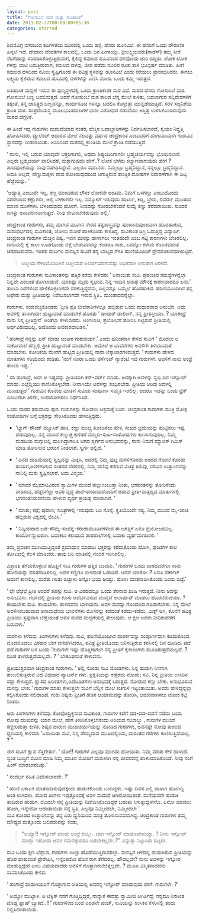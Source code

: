 ```yaml
---
layout: post
title: "ಗೋಸುಂಬೆ ಮಠ ಮತ್ತು ಸುವಿಕಾಂತ"
date: 2011-02-27T00:00:00+05:30
categories: starred
---
```

ಶಿವಮೊಗ್ಗ ನಗರದಿಂದ ಕೂಗಳತೆಯ ದೂರದಲ್ಲಿ ಒಂದು ಹಳ್ಳಿ. ಹೆಸರು ಹೂನವಿಲೆ. ಈ ಹೆಸರಿಗೆ
ಒಂದು ಪೌರಾಣಿಕ ಹಿನ್ನಲೆ ಇದೆ. ದೇವಾನು ದೇವತೆಗಳ ಕಾಲದಲ್ಲಿ, ಒಂದು ದಿನ ಹೀಗಾಯ್ತು.
ಶ್ರೀಲಕ್ಷ್ಮಿಯವರು(ಗಾಡೆಸ್) ತಮ್ಮ ಸೀರೆ ನೆರಿಗೆಯನ್ನು ಸರಿಪಡಿಸಿಕೊಳ್ಳುತ್ತಿರುವಾಗ,
ಕೈಲಿದ್ದ ಕಮಲದ ಹೂವಿನಿಂದ ದಳವೊಂದು ಜಾರಿ ಬಿದ್ದಿತು. ಲೋಕ ಲೋಕ ಗಳನ್ನು ದಾಟಿ
ಬರುತ್ತಿರುವಾಗ, ಕಮಲದ ದಳವು, ಜೀವ ಪಡೆದು ನವಿಲಿನ ರೂಪ ತಾಳಿ ಭೂಸ್ಪರ್ಷ ಮಾಡಿತು. ಹೀಗೆ
ಕಮಲದ ದಳದಿಂದ ನವಿಲು ಸೄಷ್ಟಿಗೊಂಡ ಈ ಪವಿತ್ರ ಸ್ಥಳವನ್ನು ಹೂನವಿಲೆ ಎಂದು ಕರೆಯಲು
ಪ್ರಾರಂಭಿಸಿದರು. ಈಗಲು ಲಕ್ಷ್ಮಿಯ ಕೈಲಿರುವ ಕಮಲದ ಹೂವಿನಲ್ಲಿ ದಳಗಳನ್ನು ಎಣಿಸಿ ನೋಡಿ.
ಒಂದು ಕಮ್ಮಿ ಇರುತ್ತದೆ.
<!--more-->
ಐತಿಹಾಸಿಕ ಮನ್ನಣೆ ಇರುವ ಈ ಪುಣ್ಯಸ್ಥಳದಲ್ಲಿ ಒಂದು ಕ್ರಾಂತಿಕಾರಕ ಮಠ ವಿದೆ. ಮಠದ
ಹೆಸರು ಗೋಸುಂಬೆ ಮಠ. ಗೋಸುಂಬೆ ಬಣ್ಣ ಬದಲಿಸುತ್ತದೆ. ಆದರೆ ಗೋಸುಂಬೆ ಮಠ ಕಾಲದ ಬೆನ್ನ
ಮೇಲೆ ಕುಳಿತು, ಬದಲಾಗುವ ಸನ್ನಿವೇಶಗಳಿಗೆ ತಕ್ಕಂತೆ, ತನ್ನ ಚಾರಿತ್ರ್ಯದ ಬಣ್ಣವನ್ನೂ,
ಕಾರ್ಯಸೂಚಿ ಗಳನ್ನೂ ಬದಲಿಸಿ ಕೊಳ್ಳುತ್ತಾ ಮುನ್ನಡೆಯುತ್ತಿದೆ. ಸರಳ ಸಜ್ಜನಿಕೆಯ
ಕ್ರಾಂತಿ ಮಠ. ಸಂಪ್ರದಾಯಸ್ಥ ಮೂಲಭೂತವಾದಿಗಳ ಭಾರೀ ವಿರೋಧದ ನಡುವೆಯು ಅಸ್ತಿತ್ವ
ಉಳಿಸಿಕೊಂಡಿರುವುದು ಮಠದ ಹೆಗ್ಗಳಿಕೆ.

ಈ ಹಿಂದೆ ಇದ್ದ ಗುರುಗಳು ಮದುವೆಯಾದ ನಂತರ, ಹೆಚ್ಚಿನ ಜವಾಬ್ದಾರಿಗಳನ್ನು
ನಿರ್ವಹಿಸಲಾರದೆ, ಸ್ವಯಂ ನಿವೄತ್ತಿ ಘೋಷಿಸಿದರು. ಟ್ಯಾಲೆಂಟ್ ಆಧಾರದ ಮೇಲೆ ನಲವತ್ತು
ವರ್ಷದ ಚಂದ್ರಕಾಂತ ಎಂಬುವರಿಗೆ ಹಂಗಾಮಿಯಾಗಿ ಗುರುವಿನ ಸ್ಥಾನವನ್ನು ನೀಡಲಾಯಿತು.
ಅಂದಿನಿಂದ ಮಠದಲ್ಲಿ ಕ್ರಾಂತಿಯ ಮೇಲೆ ಕ್ರಾಂತಿ ನಡೆಯುತ್ತಿದೆ.

‘ ನಾನು, ಇಲ್ಲಿ ಬರುವ ಯಾವುದೇ ಭಕ್ತರಿಗಾಗಲಿ, ಅಥವಾ ಶಿಷ್ಯಂದಿರಿಗಾಗಲೀ
ಬ್ರಹ್ಮಚರ್ಯವನ್ನು ಭೋಧಿಸಲಾರೆ. ಎಲ್ಲರು ಬ್ರಹ್ಮಚರ್ಯ ಪಾಲಿಸಿದರೆ, ಮಕ್ಳಾಗುವುದು
ಹೇಗೆ..? ಲೋಕ ಬೆಳೆದು ಕಲ್ಯಾಣವಾಗುವುದು ಹೇಗೆ ? ಪಾದಪೂಜೆಯನ್ನು ನಾವು
ನಿಷೇಧಿಸಿದ್ದೇವೆ. ಎಲ್ಲರೂ ಸಮಾನರು. ನಿಮ್ಮಲ್ಲೂ ಬ್ರಹ್ಮನಿದ್ದಾನೆ, ನನ್ನಲ್ಲೂ
ಬ್ರಹ್ಮನಿದ್ದಾನೆ. ಅದೂ ಅಲ್ಲದೆ, ಹೆಣ್ಣುಮಕ್ಕಳು ಪಾದ ಸೋಕಿಸುವುದರಿಂದ ಆಗುತ್ತಿರುವ
ತಾಂತ್ರಿಕ ದೋಷಗಳ ನಿವಾರಣೆಗಾಗಿ ಈ ದಿಟ್ಟ ಹೆಜ್ಜೆಯನ್ನು. ’

‘ಆದ್ಯಾತ್ಮ ಎಂಬುದೇ ಇಲ್ಲ. ಕಣ್ಣ ಮುಂದಿರುವ ಲೌಕಿಕ ಲೋಕವೇ ಅಂತಿಮ. ನಿಮಗೆ ಒಳಗಣ್ಣು
ಎಂಬುದೊಂದು ಸಪರೇಟಾದ ಕಣ್ಣಾಗಲೀ, ಅಲ್ಲಿ ಬೆಳಕಾಗಲೀ ಇಲ್ಲ. ನಿಮ್ಮೊಳಗೆ ಇರುವುದು
ಹಾರ್ಟು, ಕಿಡ್ನಿ, ಬ್ರೇನು, ಲಿವರ್ರು ಮುಂತಾದ ಮಾಂಸ ಮುಳೆಗಳು. ಬೆಳಕಿರುವುದು ಹೊರಗೆ.
ನೀವದನ್ನು ನೋಡಬೇಕೆಂದರೆ ಸುಮ್ನೆ ಕಣ್ಣು ತೆರೆದರಾಯಿತು. ಸುಂದರ ಜಗತ್ತು
ಅನಾವರಣವಾಗುತ್ತದೆ. ನೀವು ಜೀವಿಸಬೇಕಿರುವುದು ಅಲ್ಲಿ.’

ಚಂದ್ರಕಾಂತ ಗುರುಗಳು, ತಮ್ಮ ಮಾಗಿದ ಮೂಗಿನ ನೇರದ ತತ್ವಶಾಸ್ತ್ರವನ್ನು
ಪುಂಖಾನುಪುಂಖವಾಗಿ ಹೊರಹಾಕುವ, ಸುಸಂಧರ್ಭದಲ್ಲಿ ಸುವಿಕಾಂತ, ಜೋಲು ಮೋರೆ ಹಾಕಿಕೊಂಡು
ಕುಳಿತಿದ್ದ. ಸುವಿಕಾಂತ ಡಿಗ್ರಿ ಓದುತ್ತಿದ್ದ ವಿದ್ಯಾರ್ಥಿ. ಚಂದ್ರಕಾಂತ ಗುರುಗಳ
ಮೆಚ್ಚಿನ ಶಿಷ್ಯ. ಇವನ ಮನಸ್ಸು ಹಾಳಾಗಲು ಇಂತಹುದೇ ಎಂಬ ಗಟ್ಟಿ ಕಾರಣಗಳು ಬೇಕಿರಲಿಲ್ಲ.
ದಾರಿಯಲ್ಲಿ ಕೈ ಕಾಲು ಊನಗೊಂಡು ಬಿಕ್ಷೆ ಬೇಡುವವರನ್ನು ಕಂಡರೂ ಸಾಕು, ಏನನ್ನೋ ಕಳೇದು
ಕೊಂಡವನಂತೆ ಚಡಪಡಿಸುವನು. ಇಂತಹ ದುರ್ಬಲ ಮನಸ್ಸಿನ ಸುವಿಗೆ ತನ್ನ ಬಾಲ್ಯದ ಗೆಳತಿ
ಹರಿಣಿಯೊಂದಿಗೆ ಪ್ರೇಮಾಂಕುರವಾಗಿಬಿಟ್ಟಿದೆ.

> ಆತ್ಮೀಯ ಗೆಳತಿಯೊಂದಿಗಿನ ಆತ್ಮೀಯತೆ ಅಲರ್ಜಿಯಾಗುವಷ್ಟು ಅಧಿಕವಾಗಿ ಅನುರಾಗ ಅರಳಿದೆ.

ಚಂದ್ರಕಾಂತ ಗುರುಗಳು ಸುವಿಕಾಂತನನ್ನು ಹತ್ತಿರ ಕರೆದು ಕೇಳಿದರು ‘ ಏನಾಯಿತು ಸುವಿ.
ಪ್ರಪಂಚದ ಸಮಸ್ಯೆಗಳನ್ನೆಲ್ಲಾ ನಿನ್ನವೇ ಎಂಬಂತೆ ತೊಳಲಾಡುವೆ. ಯಾಕಿಷ್ಟು ಮೃದು ಸ್ವಭಾವ.
ನಿನ್ನ ಇಂದಿನ ಅನಾಥ ಮೌನಕ್ಕೆ ಕಾರಣವಾದರೂ ಏನು.’ ತುಂಬಾ ದಿನಗಳಿಂದ ಹೇಳಿಕೊಳ್ಳಲಾಗದೇ
ನರಳುತ್ತಿದ್ದವನು, ಎಲ್ಲವನ್ನೂ ಒಮ್ಮೆಲೆ ಹೊರಹಾಕಿದ. ಹರಿಣಿಯೊಂದಿಗಿನ ತನ್ನ ಅಫೇರು
ಮತ್ತು ಪ್ರೀತಿಯನ್ನು ನಿವೇದಿಸಲಾಗದೇ ಇರುವ ಸ್ಥಿತಿ.. ಮುಂತಾದವನ್ನೆಲ್ಲಾ.

ಗುರುಗಳು. ಸುರುವಚ್ಚಿಕೊಂಡರು ‘ಪ್ರೀತಿ ಪ್ರತಿ ಜೀವರಾಶಿಗಳಲ್ಲೂ ಹಬ್ಬಿರುವ ಒಂದು
ಮಧುರವಾದ ಅನುಭವ. ಅದು ಅವಳಲ್ಲಿ ತಾನಾಗಿಯೇ ಹುಟ್ಟುವಂತೆ ಮಾಡಬೇಕೆ ಹೊರತು ’ ಡೀಯರ್
ಡಾಲಿಂಗ್, ನನ್ನ ಪ್ರೀತಿಸ್ತೀಯಾ. ? ಯಾಕಂದ್ರೆ ನಾನು ನಿನ್ನ ಪ್ರೀತಿಸ್ತೇನೆ\`
ಅಂತೆಲ್ಲಾ ಕೇಳಬಾರದು. ಅಂಗಲಾಚಿ, ಪ್ರಲೋಭನೆ ತೋರಿಸಿ ಗಿಟ್ಟಿಸುವ ಪ್ರೀತಿಯಲ್ಲಿ
ಅರ್ಥವಿರುವುದಿಲ್ಲ. ಅದೊಂದು ಅವಕಾಶವಾದಿತನ.’

‘ ಹಂಗಾದ್ರೆ ನನ್ನನ್ನು ಏನ್ ಮಾಡು ಅಂತೀರ ಗುರುವರ್ಯ.’ ಎಂದು ಪುನೀತನಾಗಿ ಕೇಳಿದ
ಸುವಿಗೆ ‘ ಮೊದಲು ಆ ಸುಕೋಮಲೆ ಹೆಣ್ಣಲ್ಲಿ ಪ್ರೀತಿ ಹುಟ್ಟುವಂತೆ ಮಾಡಬೇಕು. ಆಮೇಲೆ ಆ
ಭಾವನೆಗಳು ಅವಳಿಗೇ ತಿಳಿಯುವಂತೆ ಮಾಡಬೇಕು. ಕೋರಿಕೆಯ ಮೇರೆಗೆ ಹುಟ್ಟಿದ ಪ್ರೀತಿಯಲ್ಲಿ
ನಾನಾ ಲೆಕ್ಕಾಚಾರಗಳಿರುತ್ತವೆ. ’ ಗುರುಗಳು ಹೇಳಿದ ಮಾತುಗಳು ಸರಿಯೆಂದು ಕಂಡಿತು. ‘ನಂಗೆ
ನೂರಾ ಒಂದು ಪರ್ಸೆಂಟ್ ಗ್ಯಾರೆಂಟಿ ಇದೆ ಗುರುಗಳೇ. ಅವಳಿಗೆ ನಾನು ಅಂದ್ರೆ ತುಂಬಾ ಇಷ್ಟ.
’

‘ ಸರಿ ಹಂಗಾದ್ರೆ, ಅದೇ ಆ ಇಷ್ಟವನ್ನು ಪ್ರೀತಿಯಾಗಿ ಕನ್-ವರ್ಟ್ ಮಾಡು. ಅದಕ್ಕಾಗಿ
ಅವಳನ್ನು ಸ್ವಲ್ಪ ದಿನ ಇಗ್ನೋರ್ ಮಾಡು. ಎಲ್ಲೆಲ್ಲಿಯು ಕಾಣಿಸಿಕೊಳ್ಳಬೇಡ. ನೀನಾಗಿಯೇ
ಅವಳನ್ನು ಸಂಧಿಸಬೇಡ. ಪ್ರೀತಿಯ ಅರಿವು ಅವಳಲ್ಲಿ ಮೂಡುತ್ತದೆ ’ ಗುರುವಿನ ಕೊನೆಯ ಮಾತಿಗೆ
ಸುವಿಯ ಸಂಪೂರ್ಣ ಸಮ್ಮತಿ ಇರಲಿಲ್ಲ. ಆದರೂ ಇದನ್ನು ಒಂದು ಟ್ರಿಕ್ ಎಂಬುದಾಗಿ ತಿಳಿದು,
ಉಪಯೋಗಿಸಲು ನಿರ್ಧರಿಸಿದ.

ಒಂದು ವಾರದ ತರುವಾಯ ಪುನಃ ಗುರುಗಳನ್ನು ನೋಡಲು ಆಶ್ರಮಕ್ಕೆ ಬಂದ. ಚಂದ್ರಕಾಂತ ಗುರುಗಳು
ಮುಕ್ತಿ ಮೋಕ್ಷ ಸಂತೋಷಗಳ ಬಗ್ಗೆ ಭಕ್ತರನ್ನು ಸೇರಿಸಿಕೊಂಡು ಹೇಳುತ್ತಿದ್ದರು.

-   ‘ಬ್ಯಾಗ್-ರೌಂಡ್ ಮ್ಯೂಸಿಕ್ ಹಾಕಿ, ಕಣ್ಣು ಮುಚ್ಚಿ ತೂಕಡಿಸಲು ಹೇಳಿ, ಸುಖದ
    ಭ್ರಮೆಯನ್ನು ಹುಟ್ಟಿಸಲು ಇಷ್ಟ ಪಡುವುದಿಲ್ಲ. ನನ್ನ ಮುಂದೆ ಕಣ್ಮುಚ್ಚಿ ಕುಳಿತರೆ
    ನೆಮ್ಮದಿ-ಸುಖ-ಸಂತೋಷಗಳು ಕಾಣಸಿಗುವುದಿಲ್ಲ. ನಿಮ್ಮ ಮಡದಿಯ ಮಗ್ಗುಲಲ್ಲಿ
    ಮಲಗಿದ್ದಾಗಲೂ ಆಗದ ಸ್ವರ್ಗದ ಅನುಭವವನ್ನು, ನಾನು ನಿಮಗೆ ಮ್ಯಾಜಿಕ್ ಗಿಮಿಕ್ ಮಾಡಿ
    ತೋರಿಸುವ ಭರವಸೆ ನೀಡಲಾರೆ. ಸ್ವರ್ಗ ಅಲ್ಲಿದೆ. ’

-   ‘ ದಿನದ ದುಡಿಮೆಯಲ್ಲಿ ಸ್ವಲ್ಪವನ್ನು ಮಿಕ್ಕಿಸಿ, ಅದರಲ್ಲಿ ನಿಮ್ಮ ಪುಟ್ಟ
    ಮಗಳಿಗೊಂದು ಅಂದದ ಗೊಂಬೆ ಕೊಂಡು ತಂದಾಗ,ಅವಳಿಗಾಗುವ ಸಂತಸದ ನೆರಳಿನಲ್ಲಿ, ನಿಮ್ಮ
    ದಣಿವು ಕರಗುವ ವಿಚಿತ್ರ ತಿರುವು, ನಲಿವಿನ ಉತ್ತುಂಗವನ್ನು ನಾನಿಲ್ಲಿ ಮರು
    ಸೄಷ್ಟಿಸಲಾರೆ. ಅದು ವಿಸ್ಮಯ.’

-   ‘ ಮಾದಕ ಮೈಮಾಟವಿರುವ ಸ್ವಾಮಿಗಳ ಮುಂದೆ ಹಲ್ಲುಗಿಂಜುತ್ತಾ ನಿಂತು, ಭಗವಂತನನ್ನು
    ತೋರಿಸೆಂದು ಪೀಡಿಸುವ, ಹೆಡ್ಡರಿಗೆಲ್ಲಾ ಅವರ ವೃದ್ಧ ತಂದೆ-ತಾಯಿಯರೊಂದಿಗೆ ಆಡುವ
    ಪ್ರೀತಿ-ವಾತ್ಸಲ್ಯದ ಮಾತುಗಳಲ್ಲಿ ಭಗವಂತನಿರುವನೆಂದು ಹೇಳುವ ವ್ಯರ್ಥ ಪ್ರಯತ್ನ
    ಮಾಡಲಾರೆ. ’

-   ‘ ಮಾತು; ಕಥೆ; ಪುರಾಣ; ಸೂತ್ರಗಳಲ್ಲಿ ಇರುವುದು ಬರಿ ಸೊನ್ನೆ. ಕೄತಿಯೊಂದೇ ಸತ್ಯ.
    ನಿಮ್ಮ ಮುಂದೆ ಮೈ-ಚಾಚಿ ಹಬ್ಬಿರುವ ವಿಶ್ವದಲ್ಲಿ ಜೀವಿಸಿ.’

-   ‘ ನಿಷ್ಕ್ರಿಯರಾದ ಜಡ-ಸೌಮ್ಯ-ಸಂಪನ್ನ-ಕರುಣಾಮೂರ್ತಿಗಳಿಂದ ಈ ಜಗತ್ತಿಗೆ ಏನೂ
    ಪ್ರಯೋಜನವಿಲ್ಲ. ಕಾರ್ಯೋನ್ಮುಖರಾಗಿ. ಬದುಕಲು ಕಲಿಯುವ ಪಾಠಶಾಲೆಗಳಲ್ಲಿ ಬದುಕು
    ವ್ಯರ್ಥವಾಗದಿರಲಿ. ’

ತಮ್ಮ ಪ್ರವಚನ ಮುಗಿಯುತ್ತಿದ್ದಂತೆ ಶ್ರಮಾಧಾನ ಮಾಡಲು ಭಕ್ತರನ್ನು ಕರೆದುಕೊಂಡು ಹೋಗಿ,
ಘಂಟೆಗಳ ಕಾಲ ತೋಟದಲ್ಲಿ ಕೆಲಸ ಮಾಡಿದರು. ತಾವು ಬರಿ ಮಾತಿನಲ್ಲಿ ನಂಬಿಕೆ ಇರಿಸಿರಲಿಲ್ಲ.

ವಿಶ್ರಾಂತಿ ತೆಗೆದುಕೊಳ್ಳುವ ಹೊತ್ತಿಗೆ ಸುವಿ ಗುರುಗಳ ಹತ್ತಿರ ಬಂದನು. ‘ ಗುರುಗಳೆ
ಒಂದು ವಾರದವರೆಗೂ ನಾನು ಹರಿಣಿಯನ್ನು ಮಾತನಾಡಿಸಲಿಲ್ಲ. ಅವಳ ಕಣ್ಣಿಗೂ ಬೀಳದಂತೆ
ಓಡಾಡಿದೆ. ಆದರೆ ಯಾಕೋ..? ಏನೂ ವರ್ಕೌಟ್ ಆದಂಗೆ ಕಾಣಲಿಲ್ಲ. ಮರೆತು ಗಿರಿತು ಬಿಟ್ಟಾಳು
ಅನ್ನೋ ಭಯ ಆಯ್ತು. ಹೋಗಿ ಮಾತನಾಡಿಸಿಕೊಂಡು ಬಂದು ಬಿಟ್ಟೆ.’

‘ ಛೇ ಛೆಛೆಛೆ ಪ್ರೀತಿ ಅಂದರೆ ತಪಸ್ಸು ಸುವಿ. ಆ ವಿರಹದಲ್ಲೂ ಒಂದು ತೆರನಾದ ಖುಷಿ
ಇರುತ್ತದೆ. ನೀನು ಅದನ್ನು ಅನುಭವಿಸು. ಗರ್ಭದಲ್ಲಿ ಪ್ರೀತಿಯ ಕೂಸು ಆವರ್ಭವಿಸುವ
ಮುನ್ನವೆ ಅಬಾರ್ಷನ್ ಮಾಡಲು ಹೊರಟಿರುವೆಯಾ. ? ಕಾಯಬೇಕು ಸುವಿ. ಕಾಯಬೇಕು. ತಾಳಿದವನು
ಬಾಳಿಯನು. ಅವಳ ಮನಸ್ಸು ಗೊಂದಲದ ಗೂಡಾಗಬೇಕು. ನಿನ್ನ ಮೇಲೆ ಅವಳಿಗಿರಬಹುದಾದ ಅನಾಮಧೇಯ
ಭಾವನೆಗಳು ಮೊಸರನ್ನು ಕಡೆದಂತೆ ಕಡೆದು-ಕಡೆದು, ಮಿಕ್ಸ್ ಆಗಿ, ಕೊನೆಗೆ ಪವಿತ್ರ
ಪ್ರೀತಿಯು ಸ್ಪಷ್ಟವಾಗಿ ಬೆಣ್ಣೆಯಂತೆ ಅವಳ ಮನದ ಮಜ್ಜಿಗೆಯಲ್ಲಿ ತೇಲುವುದು. ಆ ಕ್ಷಣ
ಅವಳು ನೀನಿರುವೆಡೆಗೆ ಬರುವಳು.’

ವಾರಗಳು ಕಳೆದವು. ತಿಂಗಳುಗಳು ಕಳೆದವು. ಸುವಿ, ಹರಿಣಿಯೊಂದಿಗಿನ ಸಂಪರ್ಕವನ್ನು
ಸಂಪೂರ್ಣವಾಗಿ ಕಡಿದುಕೊಂಡ. ಮೊದಮೊದಲು ವಿರಹದ ಬೇಗೆ ದಗದಗಿಸಿದರೂ, ಪವಿತ್ರ
ಪ್ರೀತಿಯೊಂದು ಜನಿಸುತ್ತಿರುವ ಕನಸಿನಲ್ಲಿ ದಿನ ದೂಡಿದ. ಪದೆ ಪದೆ ಗುರುಗಳ ಬಳಿ ಬಂದು
‘ಗುರುಗಳೇ ಇಷ್ಟು ಹೊತ್ತಿಗಾಗಲೇ ನನ್ನ ಪ್ರೀತಿಗೆ ಕೈಕಾಲುಗಳು ಮೂಡಿರುತ್ತದೆಯಲ್ಲವೆ. ?
ರೂಪ ತಾಳಿರುತ್ತದೆಯಲ್ಲವೇ. ? ’ ಬೇಕೂಫನಂತೆ ಕೇಳುವನು.

ಪ್ರತಿಯುತ್ತರವಾಗಿ ಚಂದ್ರಕಾಂತ ಗುರುಗಳು. ‘ ಅಲ್ಲಿ ನೋಡು ಸುವಿ ಮೋಡಗಳು. ನಿನ್ನ
ಹುಡುಗಿ ನಿನಗಾಗಿ ಹಂಬಲಿಸುತ್ತಿರುವ ವಿಧ ವಿಧವಾದ ಪ್ಯಾಟರ್ನ್ ಗಳು. ಪ್ರಕೃತಿಯನ್ನು
ಕಣ್ತೆರೆದು ನೋಡು; ಸವಿ. ನಿನ್ನ ಪ್ರೀತಿಯ ಉಸಿರಿನ ಸದ್ದು ಕೇಳುತ್ತದೆ. ಶ್ವಾಸದ
ಏರಿಳಿತಗಳು,ಎದೆಬಡಿತಗಳು ಅನುಭವಕ್ಕೆ ಬರುತ್ತದೆ. ನೋಡುವ ಕಣ್ಣು ಬೇಕು. ಅನುಭವಿಸುವ
ಮನಸ್ಸು ಬೇಕು.’ ಗುರುಗಳ ಮಾತು ಕೇಳುತ್ತಲೇ ಸುವಿಗೆ ಬೆನ್ನಿನ ಮೇಲೆ ಕಚಗುಳಿ
ಇಟ್ಟಂತಾಯಿತು. ಅವರು ಹೇಳಿದ್ದನ್ನೆಲ್ಲಾ ಕಲ್ಪಿಸಿಕೊಂಡು ನಲಿದಾಡಿದ. ಗುರು ಶಿಷ್ಯರು
ಪ್ರೀತಿಗೆ ಹೊಸ ಆಯಾಮವನ್ನು ತೋರಿಸಿ, ಅಮರವಾಗಿಸಲು ಟೊಂಕ ಕಟ್ಟಿ ನಿಂತರು.

ಆರು ತಿಂಗಳುಗಳು ಕಳೆದವು. ಕೋಪೋದ್ರಿಕ್ತನಾದ ಸುವಿಕಾಂತ, ಗುರುಗಳ ಕಡೆಗೆ ದಡ-ದಡ-ದಡನೆ
ನಡೆದು ಬಂದ. ನೋವು ದುಃಖವನ್ನು ಯಾರ ಮೇಲೆ, ಹೇಗೆ ತೀರಿಸಿಕೊಳ್ಳಬೇಕೆಂದು ಅರಿಯದ
ಗುಬಾಲ್ಡು , ಗುರುಗಳ ಮುಂದೆ ಕಣ್ಣೀರಿಡುತ್ತಾ ಕುಳಿತ. ಶಿಷ್ಯನ ದಾರುಣ ಮುಖಚರ್ಯೆಯನ್ನು
ನೋಡಿದ ಗುರುಗಳು, ಅವನಷ್ಟೇ ನೋವು ತುಂಬಿದ ಧ್ವನಿಯಲ್ಲಿ ಕೇಳಿದರು ‘ಏನಾಯಿತು ಸುವಿ,
ನಿನ್ನ ಸೌಮ್ಯವಾದ ಮುಖದಲ್ಲಿಂದು, ದುರಂತದ ಗೆರೆಗಳು ಕಾಣಿಸುತ್ತಿವೆಯಲ್ಲ. ? ”

ಈಗ ಸುವಿಗೆ ಕ್ವಾಪ ನೆತ್ತಿಗೇರ್ತು. ‘ ಯೋ!! ಗುರುಗಳೆ ಎಲ್ಲವೂ ಮುಗಿದು ಹೋಯಿತು. ನಿಮ್ಮ
ಮಾತು ಕೇಳಿ ಹಾಳಾದೆ. ಸ್ವಂತ ಬುದ್ಧಿಗೆ ಮೋಸ ಮಾಡಿ ನಿಮ್ಮ ಮಾತಿನ ಮೋಡಿಗೆ ಮರುಳಾಗಿ
ನನ್ನ ಜೀವನವನ್ನೆ ಹಾಳುಮಾಡಿಕೊಂಡೆ. ನೀವು ನಂಗೆ ಹಿಂಗ್ ಮಾಡಬಾರದಿತ್ತು.’

‘ ಸಂದರ್ಭ ಸಹಿತ ವಿವರಿಸಬಾರದೇ. ?’

‘ ಹರಿಣಿ ಏಕಾಏಕಿ ಮಾತನಾಡಿಸುವುದಕ್ಕೆಂದು ಹುಡುಕಿಕೊಂಡು ಬಂದಿದ್ದಳು. ಇಷ್ಟು ದಿವಸ
ಎಲ್ಲಿ ಹಾಳಾಗಿ ಹೋಗಿದ್ದಿ ಅಂತ ಉಗಿದಳು. ಹೋದ ತಿಂಗಳು ಇಪ್ಪತ್ತೊಂದಕ್ಕೆ ಅವಳ ಮದುವೆ
ಆಗಿಹೋಯಿತಂತೆ. ಮನೆಯವರೇ ಹುಡುಕಿ ತಂದಿರುವ ಹುಡುಗ. ಮೊದಲೇ ನನ್ನ ಪ್ರೀತಿಯನ್ನು
ನಿವೇದಿಸಿಕೊಂಡಿದ್ದರೆ ಬಹುಷಃ ಸಿಗುತ್ತುದ್ದಳೇನೊ. ಏನೋ ಮಾಡಲು ಹೋಗಿ, ಇನ್ನೇನೋ
ಆದಂತಾಯಿತು ನನ್ನ ಸ್ಥಿತಿ. ಎಲ್ಲವೂ ನಿಮ್ಮಿಂದಲೇ, ನಿಮ್ಮಿಂದಲೇ ’\
 ಸುವಿ ಕೋಪದ ಉತ್ತುಂಗವನ್ನು ತನ್ನ ಏರು ಧ್ವನಿಯಿಂದ ಮಾತ್ರ ತೋರಿಸುವವನಾಗಿದ್ದ.
ಚಂದ್ರಕಾಂತ ಗುರುಗಳು ತಮ್ಮ ಮೌಢ್ಯದ ಮತ್ತೊಂದು ಬಲಿಪಶುವನ್ನು ಕಂಡು,

> “ಅಯ್ಯಾ!! ಇಗ್ನೋರ್ ಮಾಡು ಅಂದ್ರೆ ಕಂಪ್ಲೀ.. ಟಾಗಿ ಇಗ್ನೋರ್ ಮಾಡೊದೇನಯ್ಯಾ. ? ನೀನು
> ಇಗ್ನೋರ್ ಮಾಡ್ತಾ ಇರೋದು ಅವಳ ಗಮನಕ್ಕಾದರೂ ಬರಬೇಕಲ್ಲವೇ..?” ಎನ್ನುತ್ತಾ
> ನಿಟ್ಟುಸಿರು ಬಿಟ್ಟರು.

ಸುವಿ ಒಂದು ಕ್ಷಣ ಬೆಪ್ಪಾದ. ಗುರುಗಳು ಉಲ್ಟಾ ಹೊಡೆಯುತ್ತಿರುವರಲ್ಲಾ. ಮನಸ್ಸಿನ
ಆಳದಲ್ಲಿ ಹುದುಗಿರುವ ಪ್ರೀತಿಯನ್ನು ಹೊರ ಹಾಕುವಂತೆ ಪ್ರೇರೇಪಿಸಿ, ಇನ್ನೆಂತದೋ ಹೊಸ ರಾಗ
ತೆಗೆದರಲ್ಲ. ಹೌದಲ್ಲವೇ? ನಾನು ಅವಳನ್ನು ಇಗ್ನೋರ ಮಾಡುತ್ತಿದ್ದೇನೆ ಎಂಬ ವಿಷಯವಾದರು
ಅವಳಿಗೆ ಗೊತ್ತಾಗಿರಬೇಕಿತ್ತಲ್ಲವೇ. ? ಮೂಖ ವಿಸ್ಮಿತನಾದವನು ಸಾವರಿಸಿಕೊಂಡು ಕೇಳಿದ.

‘ ಹಂಗಾದ್ರೆ ಹುಡುಗಿಯರಿಗೆ ಗೊತ್ತಾಗುವ ರೀತಿಯಲ್ಲಿ ಅವರನ್ನ ಇಗ್ನೋರ್ ಮಾಡುವುದು ಹೇಗೆ.
ಗುರುಗಳೇ. ?’

‘ ಅಯ್ಯೋ ಮುಟ್ಟಾಳ. ಆ ಟೆಕ್ನಿಕ್ ನನಗೆ ಗೊತ್ತಿದ್ದಿದ್ದರೆ, ನಾನ್ಯಾಕೆ ಈವತ್ತು
ಸ್ವಾಮೀಜಿ ಆಗಿರ್ತಿದ್ದೆ. ನನ್ನದೂ ನಿನಗಿಂತ ದೊಡ್ಡ ಫ್ಲಾಷ್ ಬ್ಯಾಕಿದೆ..!!“
ಗುರುಗಳಿಂದ ಬಂದ ಎರಡನೇ ಪಂಚ್, ಸುವಿಯನ್ನು ಉಸಿಕಿನ ಕೆಸರಿನಲ್ಲಿ ತಂದು
ನಿಲ್ಲಿಸಿದಂತಾಯಿತು.